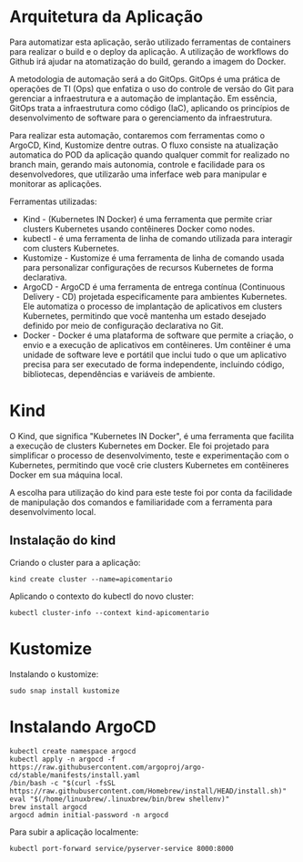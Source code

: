 
# Arquitetura  da Aplicação

Para automatizar esta aplicação, serão utilizado ferramentas de containers para realizar o build e o deploy da aplicação.
A utilização de workflows do Github irá ajudar na atomatização do build, gerando a imagem do Docker.

A metodologia de automação será a do GitOps.
GitOps é uma prática de operações de TI (Ops) que enfatiza o uso do controle de versão do Git para gerenciar a infraestrutura e a automação de implantação. Em essência, GitOps trata a infraestrutura como código (IaC), aplicando os princípios de desenvolvimento de software para o gerenciamento da infraestrutura.

Para realizar esta automação, contaremos com ferramentas como o ArgoCD, Kind, Kustomize dentre outras.
O fluxo consiste na atualização automatica do POD da aplicação quando qualquer commit for realizado no branch main, gerando mais autonomia, controle e facilidade para os desenvolvedores, que utilizarão uma inferface web para manipular e monitorar as aplicações.





Ferramentas utilizadas:
* Kind -  (Kubernetes IN Docker) é uma ferramenta que permite criar clusters Kubernetes usando contêineres Docker como nodes.
* kubectl - é uma ferramenta de linha de comando utilizada para interagir com clusters Kubernetes. 
* Kustomize - Kustomize é uma ferramenta de linha de comando usada para personalizar configurações de recursos Kubernetes de forma declarativa. 
* ArgoCD - ArgoCD é uma ferramenta de entrega contínua (Continuous Delivery - CD) projetada especificamente para ambientes Kubernetes. Ele automatiza o processo de implantação de aplicativos em clusters Kubernetes, permitindo que você mantenha um estado desejado definido por meio de configuração declarativa no Git.
* Docker - Docker é uma plataforma de software que permite a criação, o envio e a execução de aplicativos em contêineres. Um contêiner é uma unidade de software leve e portátil que inclui tudo o que um aplicativo precisa para ser executado de forma independente, incluindo código, bibliotecas, dependências e variáveis de ambiente.

# Kind


O Kind, que significa "Kubernetes IN Docker", é uma ferramenta que facilita a execução de clusters Kubernetes em Docker. Ele foi projetado para simplificar o processo de desenvolvimento, teste e experimentação com o Kubernetes, permitindo que você crie clusters Kubernetes em contêineres Docker em sua máquina local.

A escolha para utilização do kind para este teste foi por conta da facilidade de manipulação dos comandos e familiaridade com a ferramenta para desenvolvimento local.


## Instalação do kind


Criando o cluster para a aplicação:
```
kind create cluster --name=apicomentario
```

Aplicando o contexto do kubectl do novo cluster:
```
kubectl cluster-info --context kind-apicomentario 
```


# Kustomize


Instalando o kustomize:
```
sudo snap install kustomize
```


# Instalando ArgoCD
```
kubectl create namespace argocd
kubectl apply -n argocd -f https://raw.githubusercontent.com/argoproj/argo-cd/stable/manifests/install.yaml
/bin/bash -c "$(curl -fsSL https://raw.githubusercontent.com/Homebrew/install/HEAD/install.sh)"
eval "$(/home/linuxbrew/.linuxbrew/bin/brew shellenv)"
brew install argocd
argocd admin initial-password -n argocd
```


Para subir a aplicação localmente:
```
kubectl port-forward service/pyserver-service 8000:8000
```